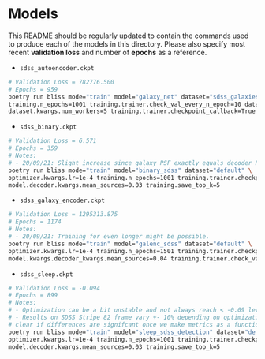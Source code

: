 # Models

This README should be regularly updated to contain the commands used to produce each of the models
in this directory. Please also specify most recent **validation loss** and number of
**epochs** as a reference.

* ``sdss_autoencoder.ckpt``

```bash
# Validation Loss = 782776.500
# Epochs = 959
poetry run bliss mode="train" model="galaxy_net" dataset="sdss_galaxies" optimizer="adam" \
training.n_epochs=1001 training.trainer.check_val_every_n_epoch=10 dataset.kwargs.noise_factor=0.01 \
dataset.kwargs.num_workers=5 training.trainer.checkpoint_callback=True
```

* ``sdss_binary.ckpt``

```bash
# Validation Loss = 6.571
# Epochs = 359
# Notes:
# - 20/09/21: Slight increase since galaxy PSF exactly equals decoder PSF
poetry run bliss mode="train" model="binary_sdss" dataset="default" \
optimizer.kwargs.lr=1e-4 training.n_epochs=1001 training.trainer.checkpoint_callback=True \
model.decoder.kwargs.mean_sources=0.03 training.save_top_k=5
```

* ``sdss_galaxy_encoder.ckpt``

```bash
# Validation Loss = 1295313.875
# Epochs = 1174
# Notes:
# - 20/09/21: Training for even longer might be possible.
poetry run bliss mode="train" model="galenc_sdss" dataset="default" \
optimizer.kwargs.lr=1e-4 training.n_epochs=1501 training.trainer.checkpoint_callback=True \
model.kwargs.decoder_kwargs.mean_sources=0.04 training.trainer.check_val_every_n_epoch=25
```

* ``sdss_sleep.ckpt``

```bash
# Validation Loss = -0.094
# Epochs = 899
# Notes:
# - Optimization can be a bit unstable and not always reach < -0.09 level (which seems to be significant cutoff)
# - Results on SDSS Stripe 82 frame vary +- 10% depending on optimization (at least current metrics), might become
# clear if differences are signifcant once we make metrics as a function of magnitude.
poetry run bliss mode="train" model="sleep_sdss_detection" dataset="default" \
optimizer.kwargs.lr=1e-4 training.n_epochs=1001 training.trainer.checkpoint_callback=True \
model.decoder.kwargs.mean_sources=0.03 training.save_top_k=5
```
